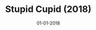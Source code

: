 ---
draft: true
title: "Stupid Cupid (2018)"
date: 01-01-2018
type: main
external_url: ""
image: assets/credits/...
---
